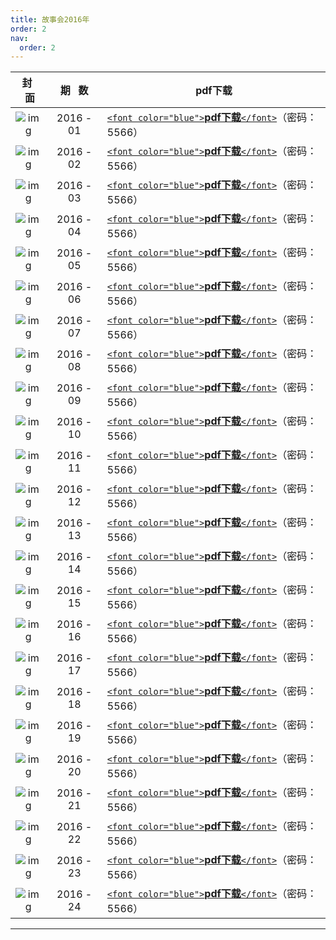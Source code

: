 ```yaml
---
title: 故事会2016年
order: 2
nav:
  order: 2
---
```

|                          封   面                          | 期   数 | pdf下载                                                                                                                      |
| :---------------------------------------------------------: | :-------: | ---------------------------------------------------------------------------------------------------------------------------- |
| ![img](../../../public/images/gushihui/gsh2016/gsh201601.jpg) | 2016 - 01 | [`<font color="blue">`**pdf下载**`</font>`](https://url97.ctfile.com/f/799297-1457763130-383820?p=5566)（密码：5566） |
| ![img](../../../public/images/gushihui/gsh2016/gsh201602.jpg) | 2016 - 02 | [`<font color="blue">`**pdf下载**`</font>`](https://url97.ctfile.com/f/799297-1457763136-2de564?p=5566)（密码：5566） |
| ![img](../../../public/images/gushihui/gsh2016/gsh201603.jpg) | 2016 - 03 | [`<font color="blue">`**pdf下载**`</font>`](https://url97.ctfile.com/f/799297-1457763142-49f057?p=5566)（密码：5566） |
| ![img](../../../public/images/gushihui/gsh2016/gsh201604.jpg) | 2016 - 04 | [`<font color="blue">`**pdf下载**`</font>`](https://url97.ctfile.com/f/799297-1457763145-d8c9fa?p=5566)（密码：5566） |
| ![img](../../../public/images/gushihui/gsh2016/gsh201605.jpg) | 2016 - 05 | [`<font color="blue">`**pdf下载**`</font>`](https://url97.ctfile.com/f/799297-1457763151-2992a8?p=5566)（密码：5566） |
| ![img](../../../public/images/gushihui/gsh2016/gsh201606.jpg) | 2016 - 06 | [`<font color="blue">`**pdf下载**`</font>`](https://url97.ctfile.com/f/799297-1457763157-7351b4?p=5566)（密码：5566） |
| ![img](../../../public/images/gushihui/gsh2016/gsh201607.jpg) | 2016 - 07 | [`<font color="blue">`**pdf下载**`</font>`](https://url97.ctfile.com/f/799297-1457763169-59202b?p=5566)（密码：5566） |
| ![img](../../../public/images/gushihui/gsh2016/gsh201608.jpg) | 2016 - 08 | [`<font color="blue">`**pdf下载**`</font>`](https://url97.ctfile.com/f/799297-1457763172-d61067?p=5566)（密码：5566） |
| ![img](../../../public/images/gushihui/gsh2016/gsh201609.jpg) | 2016 - 09 | [`<font color="blue">`**pdf下载**`</font>`](https://url97.ctfile.com/f/799297-1457763175-0c408b?p=5566)（密码：5566） |
| ![img](../../../public/images/gushihui/gsh2016/gsh201610.jpg) | 2016 - 10 | [`<font color="blue">`**pdf下载**`</font>`](https://url97.ctfile.com/f/799297-1457763178-9d759a?p=5566)（密码：5566） |
| ![img](../../../public/images/gushihui/gsh2016/gsh201611.jpg) | 2016 - 11 | [`<font color="blue">`**pdf下载**`</font>`](https://url97.ctfile.com/f/799297-1457763181-b8a477?p=5566)（密码：5566） |
| ![img](../../../public/images/gushihui/gsh2016/gsh201612.jpg) | 2016 - 12 | [`<font color="blue">`**pdf下载**`</font>`](https://url97.ctfile.com/f/799297-1457763187-bd7291?p=5566)（密码：5566） |
| ![img](../../../public/images/gushihui/gsh2016/gsh201613.jpg) | 2016 - 13 | [`<font color="blue">`**pdf下载**`</font>`](https://url97.ctfile.com/f/799297-1457763193-65f399?p=5566)（密码：5566） |
| ![img](../../../public/images/gushihui/gsh2016/gsh201614.jpg) | 2016 - 14 | [`<font color="blue">`**pdf下载**`</font>`](https://url97.ctfile.com/f/799297-1457763202-96834b?p=5566)（密码：5566） |
| ![img](../../../public/images/gushihui/gsh2016/gsh201615.jpg) | 2016 - 15 | [`<font color="blue">`**pdf下载**`</font>`](https://url97.ctfile.com/f/799297-1457763208-090e4e?p=5566)（密码：5566） |
| ![img](../../../public/images/gushihui/gsh2016/gsh201616.jpg) | 2016 - 16 | [`<font color="blue">`**pdf下载**`</font>`](https://url97.ctfile.com/f/799297-1457763214-bbe1b1?p=5566)（密码：5566） |
| ![img](../../../public/images/gushihui/gsh2016/gsh201617.jpg) | 2016 - 17 | [`<font color="blue">`**pdf下载**`</font>`](https://url97.ctfile.com/f/799297-1457763220-ab3ca8?p=5566)（密码：5566） |
| ![img](../../../public/images/gushihui/gsh2016/gsh201618.jpg) | 2016 - 18 | [`<font color="blue">`**pdf下载**`</font>`](https://url97.ctfile.com/f/799297-1457763223-89f0e3?p=5566)（密码：5566） |
| ![img](../../../public/images/gushihui/gsh2016/gsh201619.jpg) | 2016 - 19 | [`<font color="blue">`**pdf下载**`</font>`](https://url97.ctfile.com/f/799297-1457763229-d134ce?p=5566)（密码：5566） |
| ![img](../../../public/images/gushihui/gsh2016/gsh201620.jpg) | 2016 - 20 | [`<font color="blue">`**pdf下载**`</font>`](https://url97.ctfile.com/f/799297-1457763232-02d640?p=5566)（密码：5566） |
| ![img](../../../public/images/gushihui/gsh2016/gsh201621.jpg) | 2016 - 21 | [`<font color="blue">`**pdf下载**`</font>`](https://url97.ctfile.com/f/799297-1457763238-aa65cd?p=5566)（密码：5566） |
| ![img](../../../public/images/gushihui/gsh2016/gsh201622.jpg) | 2016 - 22 | [`<font color="blue">`**pdf下载**`</font>`](https://url97.ctfile.com/f/799297-1457763241-0627b1?p=5566)（密码：5566） |
| ![img](../../../public/images/gushihui/gsh2016/gsh201623.jpg) | 2016 - 23 | [`<font color="blue">`**pdf下载**`</font>`](https://url97.ctfile.com/f/799297-1457763244-1d645e?p=5566)（密码：5566） |
| ![img](../../../public/images/gushihui/gsh2016/gsh201624.jpg) | 2016 - 24 | [`<font color="blue">`**pdf下载**`</font>`](https://url97.ctfile.com/f/799297-1457763250-2d3852?p=5566)（密码：5566） |

---
